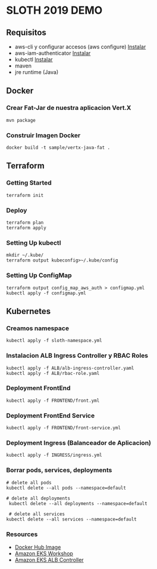 # SLOTH 2019 DEMO 


## Requisitos
* aws-cli  y configurar accesos (aws configure) [Instalar](https://aws.amazon.com/es/cli/)
* aws-iam-authenticator [Instalar](https://docs.aws.amazon.com/eks/latest/userguide/install-aws-iam-authenticator.html)
* kubectl [Instalar](https://kubernetes.io/es/docs/tasks/tools/install-kubectl/)
* maven  
* jre runtime (Java) 

## Docker

### Crear Fat-Jar de nuestra aplicacion Vert.X
```
mvn package
```

### Construir Imagen Docker
```
docker build -t sample/vertx-java-fat .
```

## Terraform

### Getting Started
```
terraform init
```
### Deploy 
```
terraform plan
terraform apply
```
### Setting Up kubectl
```
mkdir ~/.kube/
terraform output kubeconfig>~/.kube/config
```
### Setting Up ConfigMap
```
terraform output config_map_aws_auth > configmap.yml
kubectl apply -f configmap.yml
```

## Kubernetes

### Creamos namespace 
```
kubectl apply -f sloth-namespace.yml
```
### Instalacion ALB Ingress Controller y RBAC Roles
```
kubectl apply -f ALB/alb-ingress-controller.yaml
kubectl apply -f ALB/rbac-role.yaml
```
### Deployment FrontEnd
```
kubectl apply -f FRONTEND/front.yml
```
### Deployment FrontEnd Service
```
kubectl apply -f FRONTEND/front-service.yml
```
### Deployment Ingress (Balanceador de Aplicacion)
```
kubectl apply -f INGRESS/ingress.yml
```
### Borrar pods, services, deployments

```
# delete all pods
kubectl delete --all pods --namespace=default

# delete all deployments
 kubectl delete --all deployments --namespace=default

 # delete all services
kubectl delete --all services --namespace=default
```



### Resources
* [ Docker Hub Image ](https://hub.docker.com/r/etejeda/sloth-vertx-demo)
* [ Amazon EKS Workshop ](https://eksworkshop.com/)
* [ Amazon EKS ALB Controller ](https://docs.aws.amazon.com/es_es/eks/latest/userguide/alb-ingress.html)

